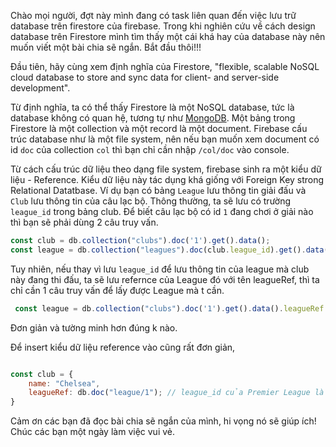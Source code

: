 Chào mọi người, đợt này mình đang có task liên quan đến việc lưu trữ database trên firestore của firebase. Trong khi nghiên cứu về cách design database trên Firestore mình tìm thấy một cái khá hay của database này nên muốn viết một bài chia sẽ ngắn. Bắt đầu thôi!!!

Đầu tiên, hãy cùng xem định nghĩa của Firestore, "flexible, scalable NoSQL cloud database to store and sync data for client- and server-side development". 

Từ định nghĩa, ta có thể thấy Firestore là một NoSQL database, tức là database không có quan hệ, tương tự như [MongoDB](https://www.mongodb.com/). Một bảng trong Firestore là một collection và một record là một document. Firebase cấu trúc database như là một file system, nên nếu bạn muốn xem document có id `doc` của collection `col` thì bạn chỉ cần nhập `/col/doc` vào console. 

Từ cách cấu trúc dữ liệu theo dạng file system, firebase sinh ra một kiểu dữ liệu - Reference. Kiểu dữ liệu này tác dụng khá giống với Foreign Key strong Relational Datatbase. Ví dụ bạn có bảng `League` lưu thông tin giải đấu và `Club` lưu thông tin của câu lạc bộ. Thông thường, ta sẽ lưu có trường `league_id` trong bảng club. Để biết câu lạc bộ có id `1` đang chơi ở giải nào thì bạn sẽ phải dùng 2 câu truy vấn.

``` javascript
const club = db.collection("clubs").doc('1').get().data();
const league = db.collection("leagues").doc(club.league_id).get().data();
```
 
Tuy nhiên, nếu thay vì lưu `league_id` để lưu thông tin của league mà club này đang thi đấu, ta sẽ lưu refernce của League đó với tên leagueRef, thì ta chỉ cần 1 câu truy vấn để lấy được League mà t cần.
    
``` javascript
 const league = db.collection("clubs").doc('1').get().data().leagueRef.get().data();
 ```
   
Đơn giản và tường minh hơn đúng k nào. 

Để insert kiểu dữ liệu reference vào cũng rất đơn giản,
``` javascript

const club = {
    name: "Chelsea",
    leagueRef: db.doc("league/1"); // league_id của Premier League là `1`
}
```

Cảm ơn các bạn đã đọc bài chia sẽ ngắn của mình, hi vọng nó sẽ giúp ích!
 Chúc các bạn một ngày làm việc vui vẻ.